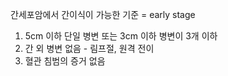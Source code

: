 간세포암에서 간이식이 가능한 기준 = early stage

1. 5cm 이하 단일 병변 또는 3cm 이하 병변이 3개 이하
2. 간 외 병변 없음 - 림프절, 원격 전이
3. 혈관 침범의 증거 없음
